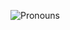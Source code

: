 ![Pronouns](https://img.shields.io/endpoint?color=ff3377&style=flat-square&url=https%3A%2F%2Fpronoundb.org%2Fshields%2F62955b60b3c296da02b5c40c)
